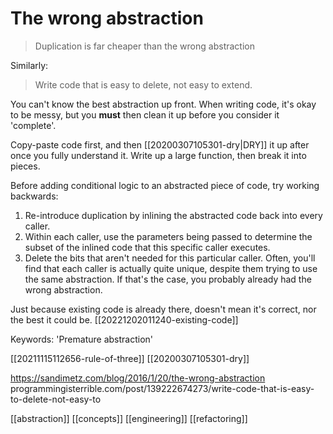 # The wrong abstraction

>Duplication is far cheaper than the wrong abstraction

Similarly:
>Write code that is easy to delete, not easy to extend.

You can't know the best abstraction up front. When writing code, it's okay to be messy, but you **must** then clean it up before you consider it 'complete'.

Copy-paste code first, and then [[20200307105301-dry|DRY]] it up after once you fully understand it. Write up a large function, then break it into pieces.

Before adding conditional logic to an abstracted piece of code, try working backwards:
1.  Re-introduce duplication by inlining the abstracted code back into every caller.
2.  Within each caller, use the parameters being passed to determine the subset of the inlined code that this specific caller executes.
3.  Delete the bits that aren't needed for this particular caller.
Often, you'll find that each caller is actually quite unique, despite them trying to use the same abstraction. If that's the case, you probably already had the wrong abstraction.

Just because existing code is already there, doesn't mean it's correct, nor the best it could be. [[20221202011240-existing-code]]

Keywords: 'Premature abstraction'

[[20211115112656-rule-of-three]]
[[20200307105301-dry]]

https://sandimetz.com/blog/2016/1/20/the-wrong-abstraction
programmingisterrible.com/post/139222674273/write-code-that-is-easy-to-delete-not-easy-to

[[abstraction]]
[[concepts]]
[[engineering]]
[[refactoring]]